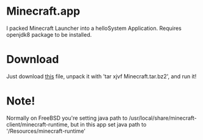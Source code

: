 # Minecraft.app
I packed Minecraft Launcher into a helloSystem Application. Requires openjdk8 package to be installed.

# Download
Just download [this](https://github.com/glowiak/Minecraft-helloapp/releases/download/1.1-1/Minecraft.tar.bz2) file, unpack it with 'tar xjvf Minecraft.tar.bz2', and run it!

# Note!
Normally on FreeBSD you're setting java path to /usr/local/share/minecraft-client/minecraft-runtime, but in this app set java path to '<path to Minecraft.app>/Resources/minecraft-runtime'

